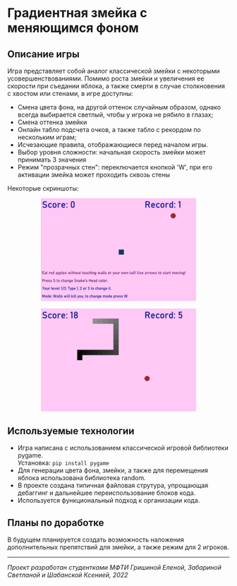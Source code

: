 # Градиентная змейка с меняющимся фоном
## Описание игры
Игра представляет собой аналог классической змейки с некоторыми усовершенствованиями. Помимо роста змейки 
и увеличения ее скорости при съедании яблока, а также смерти в случае столкновения с хвостом или стенами,
в игре доступны:
* Смена цвета фона, на другой оттенок случайным образом, однако всегда выбирается светлый, чтобы у игрока не рябило в глазах;
* Смена оттенка змейки
* Онлайн табло подсчета очков, а также табло с рекордом по нескольким играм;
* Исчезающие правила, отображающиеся перед началом игры.
* Выбор уровня сложности: начальная скорость змейки может принимать 3 значения
* Режим "прозрачных стен": переключается кнопкой 'W', при его активации змейка может проходить сквозь стены  

Некоторые скриншоты: 

<p style="text-align: center;">
	<img src = './images/sample4.png' alt='Скриншот игры' width="500" style="max-width: 70%;">
</p>  
<p style="text-align: center;">
	<img src = './images/sample3.png' alt='Скриншот игры2' width="500" style="max-width: 70%;">
</p>  


## Используемые технологии
* Игра написана с использованием классической игровой библиотеки pygame.  
Установка: `pip install pygame`
* Для генерации цвета фона, змейки, а также для перемещения яблока использована библиотека random.
* В проекте создана типичная файловая струтура, упрощающая дебаггинг и дальнейшее переиспользование блоков кода.
* Используется функциональный подход к организации кода.

## Планы по доработке
В будущем планируется создать возможность наложения дополнительных препятствий для змейки, а также режим для 2 игроков.

---
_Проект разработан студентками МФТИ Гришиной Еленой, Забариной Светланой и Шабанской Ксенией, 2022_
